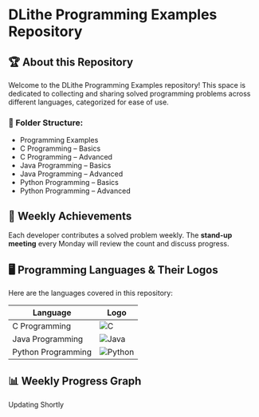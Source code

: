 # DLithe Programming Examples Repository

## 🏆 About this Repository
Welcome to the DLithe Programming Examples repository! This space is dedicated to collecting and sharing solved programming problems across different languages, categorized for ease of use.

### 📂 Folder Structure:
- Programming Examples
- C Programming – Basics
- C Programming – Advanced
- Java Programming – Basics
- Java Programming – Advanced
- Python Programming – Basics
- Python Programming – Advanced

## 🚀 Weekly Achievements
Each developer contributes a solved problem weekly. The **stand-up meeting** every Monday will review the count and discuss progress.

## 🖥️ Programming Languages & Their Logos
Here are the languages covered in this repository:

| Language | Logo |
|----------|------|
| C Programming | ![C](https://upload.wikimedia.org/wikipedia/commons/1/19/C_Logo.png) |
| Java Programming | ![Java](https://upload.wikimedia.org/wikipedia/en/3/30/Java_programming_language_logo.svg) |
| Python Programming | ![Python](https://upload.wikimedia.org/wikipedia/commons/c/c3/Python-logo-notext.svg) |

## 📊 Weekly Progress Graph
Updating Shortly
